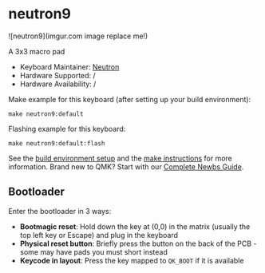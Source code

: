 # neutron9

![neutron9](imgur.com image replace me!)

A 3x3 macro pad 

* Keyboard Maintainer: [Neutron](https://github.com/dev_neutron)
* Hardware Supported: /
* Hardware Availability: /

Make example for this keyboard (after setting up your build environment):

    make neutron9:default

Flashing example for this keyboard:

    make neutron9:default:flash

See the [build environment setup](https://docs.qmk.fm/#/getting_started_build_tools) and the [make instructions](https://docs.qmk.fm/#/getting_started_make_guide) for more information. Brand new to QMK? Start with our [Complete Newbs Guide](https://docs.qmk.fm/#/newbs).

## Bootloader

Enter the bootloader in 3 ways:

* **Bootmagic reset**: Hold down the key at (0,0) in the matrix (usually the top left key or Escape) and plug in the keyboard
* **Physical reset button**: Briefly press the button on the back of the PCB - some may have pads you must short instead
* **Keycode in layout**: Press the key mapped to `QK_BOOT` if it is available
